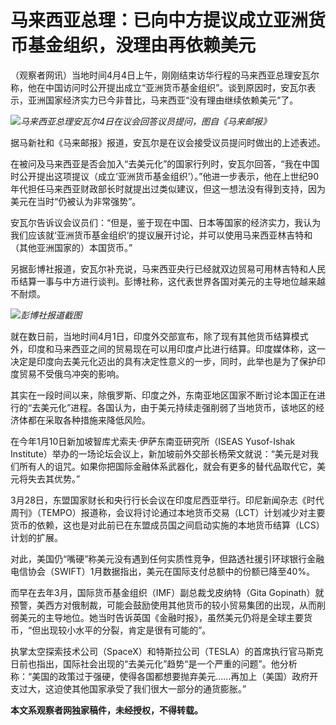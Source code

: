 # 马来西亚总理：已向中方提议成立亚洲货币基金组织，没理由再依赖美元

（观察者网讯）当地时间4月4日上午，刚刚结束访华行程的马来西亚总理安瓦尔称，他在中国访问时公开提出成立“亚洲货币基金组织”。谈到原因时，安瓦尔表示，亚洲国家经济实力已今非昔比，马来西亚“没有理由继续依赖美元”了。

![](https://inews.gtimg.com/newsapp_bt/0/15770784747/1000)_马来西亚总理安瓦尔4日在议会回答议员提问，图自《马来邮报》_

据马新社和《马来邮报》报道，安瓦尔是在议会接受议员提问时做出的上述表述。

在被问及马来西亚是否会加入“去美元化”的国家行列时，安瓦尔回答，“我在中国时公开提出这项提议（成立‘亚洲货币基金组织’）。”他进一步表示，他在上世纪90年代担任马来西亚财政部长时就提出过类似建议，但这一想法没有得到支持，因为美元在当时“仍被认为非常强势”。

安瓦尔告诉议会议员们：“但是，鉴于现在中国、日本等国家的经济实力，我认为我们应该就‘亚洲货币基金组织’的提议展开讨论，并可以使用马来西亚林吉特和（其他亚洲国家的）本国货币。”

另据彭博社报道，安瓦尔补充说，马来西亚央行已经就双边贸易可用林吉特和人民币结算一事与中方进行谈判。彭博社称，这代表世界各国对美元的主导地位越来越不耐烦。

![](https://inews.gtimg.com/newsapp_bt/0/15770784748/1000)_彭博社报道截图_

就在数日前，当地时间4月1日，印度外交部宣布，除了现有其他货币结算模式外，印度和马来西亚之间的贸易现在可以用印度卢比进行结算。印度媒体称，这一决定是印度向去美元化迈出的具有决定性意义的一步，同时，此举也是为了保护印度贸易不受俄乌冲突的影响。

其实在一段时间以来，除俄罗斯、印度之外，东南亚地区国家不断讨论本国正在进行的“去美元化”进程。各国认为，由于美元持续走强削弱了当地货币，该地区的经济体都在采取各种措施来降低风险。

在今年1月10日新加坡智库尤索夫·伊萨东南亚研究所（ISEAS Yusof-Ishak
Institute）举办的一场论坛会议上，新加坡前外交部长杨荣文就说：“美元是对我们所有人的诅咒。如果你把国际金融体系武器化，就会有更多的替代品取代它，美元将失去其优势。”

3月28日，东盟国家财长和央行行长会议在印度尼西亚举行。印尼新闻杂志《时代周刊》（TEMPO）报道称，会议将讨论通过本地货币交易（LCT）计划减少对主要货币的依赖，这也是对此前已在东盟成员国之间启动实施的本地货币结算（LCS）计划的扩展。

对此，美国仍“嘴硬”称美元没有遇到任何实质性竞争，但路透社援引环球银行金融电信协会（SWIFT）1月数据指出，美元在国际支付总额中的份额已降至40%。

而早在去年3月，国际货币基金组织（IMF）副总裁戈皮纳特（Gita
Gopinath）就预警，美西方对俄制裁，可能会鼓励使用其他货币的较小贸易集团的出现，从而削弱美元的主导地位。她当时告诉英国《金融时报》，虽然美元仍将是全球主要货币，“但出现较小水平的分裂，肯定是很有可能的”。

执掌太空探索技术公司（SpaceX）和特斯拉公司（TESLA）的首席执行官马斯克日前也指出，国际社会出现的“去美元化”趋势“是一个严重的问题”。他分析称：“美国的政策过于强硬，使得各国都想要抛弃美元……再加上（美国）政府开支过大，这迫使其他国家承受了我们很大一部分的通货膨胀。”

**本文系观察者网独家稿件，未经授权，不得转载。**


